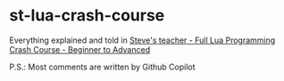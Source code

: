 # st-lua-crash-course
Everything explained and told in [Steve's teacher - Full Lua Programming Crash Course - Beginner to Advanced](https://youtu.be/1srFmjt1Ib0)

P.S.: Most comments are written by Github Copilot
